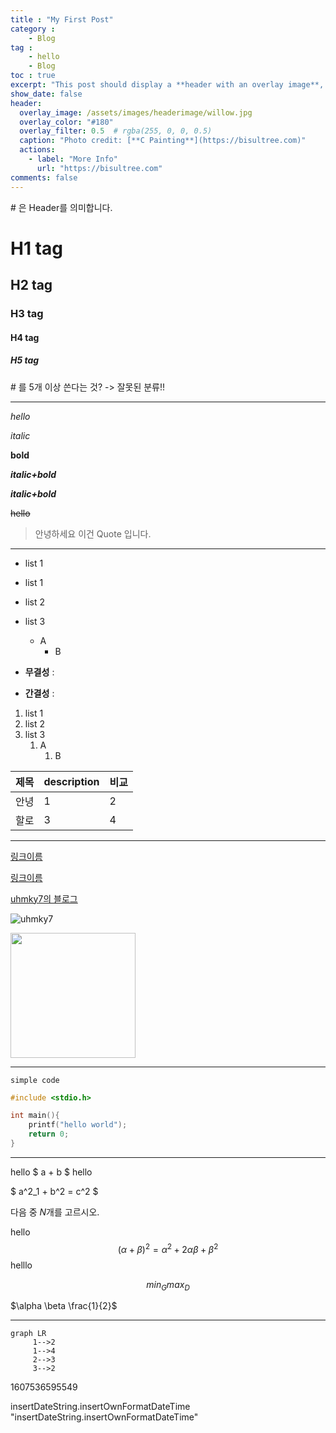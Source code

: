 ```yaml
---
title : "My First Post"
category :
    - Blog
tag :
    - hello
    - Blog
toc : true
excerpt: "This post should display a **header with an overlay image**, if the theme supports it."
show_date: false
header:
  overlay_image: /assets/images/headerimage/willow.jpg
  overlay_color: "#180"
  overlay_filter: 0.5  # rgba(255, 0, 0, 0.5)
  caption: "Photo credit: [**C Painting**](https://bisultree.com)"
  actions:
    - label: "More Info"
      url: "https://bisultree.com"
comments: false
---
```



\# 은 Header를 의미합니다.

# H1 tag

## H2 tag

### H3 tag

#### H4 tag

##### H5 tag

\# 를 5개 이상 쓴다는 것? -> 잘못된 분류!!

---

*hello*

_italic_

**bold**

***italic+bold***

**_italic+bold_**


~~hello~~

> 안녕하세요 이건 Quote 입니다.

---

- list 1
* list 1
- list 2
- list 3
  - A
    - B

- **무결성** :
- **간결성** :

1. list 1
3. list 2
3. list 3
   1. A
      1. B

|제목|description|비교|
|-|-|-|
|안녕|1|2|
|할로|3|4|


---

[링크이름](naver.com)

<a href="naver.com">링크이름</a>


[uhmky7의 블로그](uhmky7.github.io)

![uhmky7](https://avatars0.githubusercontent.com/u/75195103?s=400&u=93c1372b7675114b12e9ed477a6cb374efcc8444&v=4)


<img src="https://avatars0.githubusercontent.com/u/75195103?s=400&u=93c1372b7675114b12e9ed477a6cb374efcc8444&v=4" width=200>

---

`simple code`

``` cpp
#include <stdio.h>

int main(){
    printf("hello world");
    return 0;
}
```

---

hello $ a + b $ hello

$ a^2_1 + b^2 = c^2 $

다음 중 $N$개를 고르시오.

hello$$ (\alpha + \beta)^2 = \alpha^2 + 2 \alpha \beta + \beta^2 $$helllo

$$min_G max_D$$

$\alpha \beta \frac{1}{2}$

---

```mermaid
graph LR
     1-->2
     1-->4
     2-->3
     3-->2
```


1607536595549


insertDateString.insertOwnFormatDateTime
"insertDateString.insertOwnFormatDateTime"
